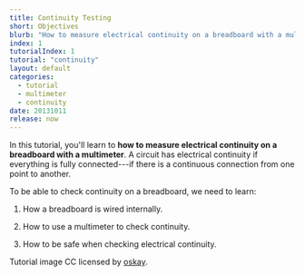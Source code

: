 ```yaml
---
title: Continuity Testing
short: Objectives
blurb: "How to measure electrical continuity on a breadboard with a multimeter."
index: 1
tutorialIndex: 1
tutorial: "continuity"
layout: default
categories: 
  - tutorial
  - multimeter
  - continuity
date: 20131011
release: now
---
```


In this tutorial, you'll learn to **how to measure electrical continuity on a breadboard with a multimeter**. A circuit has electrical continuity if everything is fully connected---if there is a continuous connection from one point to another. 

To be able to check continuity on a breadboard,  we need to learn:

1. How a breadboard is wired internally.

1. How to use a multimeter to check continuity.

1. How to be safe when checking electrical continuity.

Tutorial image CC licensed by [oskay](http://www.flickr.com/photos/oskay/2298069486/in/photostream/).
